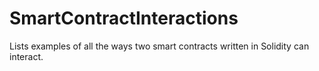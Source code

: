 # SmartContractInteractions
Lists examples of all the ways two smart contracts written in Solidity can interact.

